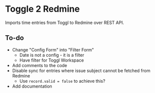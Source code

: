 # Toggle 2 Redmine

Imports time entries from Toggl to Redmine over REST API.

## To-do

* Change "Config Form" into "Filter Form"
  * Date is not a config - it is a filter
  * Have filter for Toggl Workspace
* Add comments to the code
* Disable sync for entries where issue subject cannot be fetched from Redmine
  * Use `record.valid = false` to achieve this?
* Add documentation
